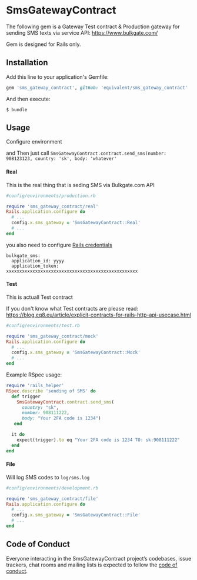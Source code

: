 # SmsGatewayContract

The following gem is a Gateway Test contract  & Production gateway for
sending SMS texts via service API:  https://www.bulkgate.com/

Gem is designed for Rails only.

## Installation

Add this line to your application's Gemfile:
```ruby
gem 'sms_gateway_contract', github: 'equivalent/sms_gateway_contract'
```

And then execute:

    $ bundle

## Usage

Configure environment

and Then just call `SmsGatewayContract.contract.send_sms(number: 908123123, country: 'sk', body: 'whatever'`


#### Real

This is the real thing that is seding SMS via  Bulkgate.com API

```ruby
#config/environments/production.rb

require 'sms_gateway_contract/real'
Rails.application.configure do
  # ...
  config.x.sms_gateway = 'SmsGatewayContract::Real'
  # ...
end
```

you also need to configure [Rails credentials](https://blog.eq8.eu/til/rails-52-credentials-tricks.html)

```
bulkgate_sms:
  application_id: yyyy
  application_token: xxxxxxxxxxxxxxxxxxxxxxxxxxxxxxxxxxxxxxxxxxxxxxxxxx
```

#### Test

This is actuall Test contract

If you don't know what Test contracts are please read:
https://blog.eq8.eu/article/explicit-contracts-for-rails-http-api-usecase.html


```ruby
#config/environments/test.rb

require 'sms_gateway_contract/mock'
Rails.application.configure do
  # ...
  config.x.sms_gateway = 'SmsGatewayContract::Mock'
  # ...
end
```

Example RSpec usage:

```ruby
require 'rails_helper'
RSpec.describe 'sending of SMS' do
  def trigger
    SmsGatewayContract.contract.send_sms(
      country: "sk",
      number: 908111222,
      body: "Your 2FA code is 1234")
   end

  it do
    expect(trigger).to eq "Your 2FA code is 1234 TO: sk:908111222"
  end
end
```

#### File

Will log SMS codes to `log/sms.log`

```ruby
#config/environments/development.rb

require 'sms_gateway_contract/file'
Rails.application.configure do
  # ...
  config.x.sms_gateway = 'SmsGatewayContract::File'
  # ...
end
```


## Code of Conduct

Everyone interacting in the SmsGatewayContract project’s codebases, issue trackers, chat rooms and mailing lists is expected to follow the [code of conduct](https://github.com/equivalent/sms_gateway_contract/blob/master/CODE_OF_CONDUCT.md).
